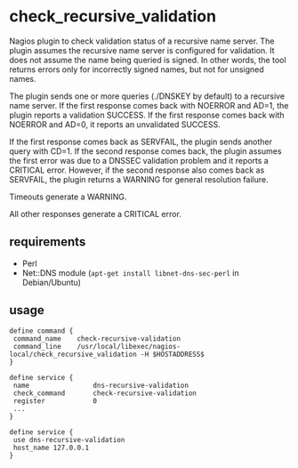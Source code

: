 check_recursive_validation
==========================
Nagios plugin to check validation status of a recursive name server.  The plugin assumes the recursive name server is configured for validation.  It does not assume the name being queried is signed.  In other words, the tool returns errors only for incorrectly signed names, but not for unsigned names.

The plugin sends one or more queries (./DNSKEY by default) to a recursive name server.  If the first response comes back with NOERROR and AD=1, the plugin reports a validation SUCCESS.  If the first response comes back with NOERROR and AD=0, it reports an unvalidated SUCCESS.

If the first response comes back as SERVFAIL, the plugin sends another query with CD=1.  If the second response comes back, the plugin assumes the first error was due to a DNSSEC validation problem and it reports a CRITICAL error.  However, if the second response also comes back as SERVFAIL, the plugin returns a WARNING for general resolution failure.

Timeouts generate a WARNING.

All other responses generate a CRITICAL error.

requirements
------------
* Perl
* Net::DNS module (`apt-get install libnet-dns-sec-perl` in Debian/Ubuntu)


usage
-----

    define command {
     command_name    check-recursive-validation
     command_line    /usr/local/libexec/nagios-local/check_recursive_validation -H $HOSTADDRESS$
    }
     
    define service {
     name                dns-recursive-validation
     check_command       check-recursive-validation
     register            0
     ...
    }
     
    define service {
     use dns-recursive-validation
     host_name 127.0.0.1
    }
